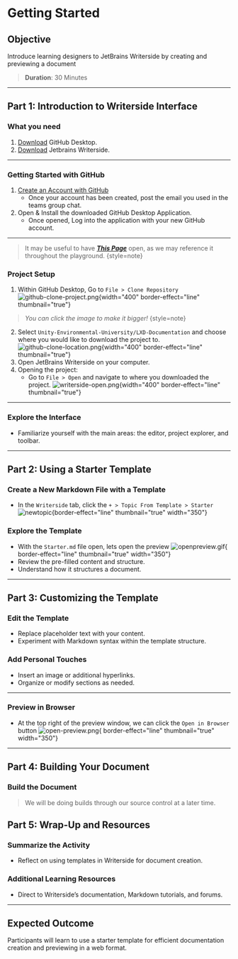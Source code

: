 # Getting Started

## Objective
Introduce learning designers to JetBrains Writerside by creating and previewing a document

>**Duration**: 30 Minutes

---

## Part 1: Introduction to Writerside Interface

### What you need
1. [Download](https://desktop.github.com/) GitHub Desktop.
2. [Download](https://www.jetbrains.com/writerside/download/) Jetbrains Writerside.
---

### Getting Started with GitHub
1. [Create an Account with GitHub](https://github.com/signup)
    - Once your account has been created, post the email you used in the teams group chat.
2. Open & Install the downloaded GitHub Desktop Application.
    - Once opened, Log into the application with your new GitHub account.
---
> It may be useful to have [_**This Page**_](https://github.com/Unity-Environmental-University/lxd-documentation) 
> open, as we may reference it throughout the playground.
> {style=note}

### Project Setup
1. Within GitHub Desktop, Go to `File > Clone Repository`
![github-clone-project.png](github-clone-project.png){width="400" border-effect="line" thumbnail="true"}
>_You can click the image to make it bigger!_
>{style=note}
2. Select `Unity-Environmental-University/LXD-Documentation` and choose where you would like to download the project to.
![github-clone-location.png](github-clone-location.png){width="400" border-effect="line" thumbnail="true"}
3. Open JetBrains Writerside on your computer.
4. Opening the project:
    - Go to `File > Open` and navigate to where you downloaded the project.
![writerside-open.png](writerside-open.png){width="400" border-effect="line" thumbnail="true"}

---

### Explore the Interface
- Familiarize yourself with the main areas: the editor, project explorer, and toolbar.

---

## Part 2: Using a Starter Template

### Create a New Markdown File with a Template
- In the `Writerside` tab, click the `+ > Topic From Template > Starter`
    ![newtopic](new_topic_options.png){border-effect="line" thumbnail="true" width="350"}

### Explore the Template
- With the `Starter.md` file open, lets open the preview
    ![openpreview.gif](openpreview.gif){ border-effect="line" thumbnail="true" width="350"}
- Review the pre-filled content and structure.
- Understand how it structures a document.

---

## Part 3: Customizing the Template

### Edit the Template
- Replace placeholder text with your content.
- Experiment with Markdown syntax within the template structure.

### Add Personal Touches
- Insert an image or additional hyperlinks.
- Organize or modify sections as needed.

---

### Preview in Browser
- At the top right of the preview window, we can click the `Open in Browser` button
   ![open-preview.png](open-preview.png){ border-effect="line" thumbnail="true" width="350"}

---

## Part 4: Building Your Document

### Build the Document
>We will be doing builds through our source control at a later time.

## Part 5: Wrap-Up and Resources

### Summarize the Activity
- Reflect on using templates in Writerside for document creation.

### Additional Learning Resources
- Direct to Writerside’s documentation, Markdown tutorials, and forums.

---

## Expected Outcome
Participants will learn to use a starter template for efficient documentation creation and previewing in a web format.
